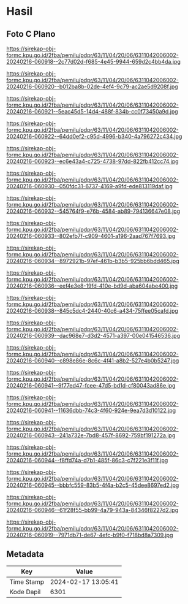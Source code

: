 # Hasil

## Foto C Plano

https://sirekap-obj-formc.kpu.go.id/2fba/pemilu/pdpr/63/11/04/20/06/6311042006002-20240216-060918--2c77d02d-f685-4e45-9944-659d2c4bb4da.jpg

https://sirekap-obj-formc.kpu.go.id/2fba/pemilu/pdpr/63/11/04/20/06/6311042006002-20240216-060920--b012ba8b-02de-4ef4-9c79-ac2ae5d9208f.jpg

https://sirekap-obj-formc.kpu.go.id/2fba/pemilu/pdpr/63/11/04/20/06/6311042006002-20240216-060921--5eac45d5-14d4-488f-834b-cc0f73450a9d.jpg

https://sirekap-obj-formc.kpu.go.id/2fba/pemilu/pdpr/63/11/04/20/06/6311042006002-20240216-060922--64dd0ef2-c95d-4996-b340-4a796272c434.jpg

https://sirekap-obj-formc.kpu.go.id/2fba/pemilu/pdpr/63/11/04/20/06/6311042006002-20240216-060923--ec6e43a4-c725-4738-97dd-822fb412cc74.jpg

https://sirekap-obj-formc.kpu.go.id/2fba/pemilu/pdpr/63/11/04/20/06/6311042006002-20240216-060930--050fdc31-6737-4169-a9fd-ede813119daf.jpg

https://sirekap-obj-formc.kpu.go.id/2fba/pemilu/pdpr/63/11/04/20/06/6311042006002-20240216-060932--545764f9-e76b-4584-ab89-794136647e08.jpg

https://sirekap-obj-formc.kpu.go.id/2fba/pemilu/pdpr/63/11/04/20/06/6311042006002-20240216-060933--802efb7f-c909-4601-a196-2aad767f7693.jpg

https://sirekap-obj-formc.kpu.go.id/2fba/pemilu/pdpr/63/11/04/20/06/6311042006002-20240216-060934--8972921b-97ef-461b-b3b5-925bb6bdd465.jpg

https://sirekap-obj-formc.kpu.go.id/2fba/pemilu/pdpr/63/11/04/20/06/6311042006002-20240216-060936--eef4e3e8-19fd-410e-bd9d-aba604abe400.jpg

https://sirekap-obj-formc.kpu.go.id/2fba/pemilu/pdpr/63/11/04/20/06/6311042006002-20240216-060938--845c5dc4-2440-40c6-a434-75ffee05cafd.jpg

https://sirekap-obj-formc.kpu.go.id/2fba/pemilu/pdpr/63/11/04/20/06/6311042006002-20240216-060939--dac968e7-d3d2-4571-a397-00e041546536.jpg

https://sirekap-obj-formc.kpu.go.id/2fba/pemilu/pdpr/63/11/04/20/06/6311042006002-20240216-060940--c898e86e-8c6c-4f41-a8b2-527e4b0b5247.jpg

https://sirekap-obj-formc.kpu.go.id/2fba/pemilu/pdpr/63/11/04/20/06/6311042006002-20240216-060941--9f77ed47-fcee-47d5-bd1d-cf80043ad86e.jpg

https://sirekap-obj-formc.kpu.go.id/2fba/pemilu/pdpr/63/11/04/20/06/6311042006002-20240216-060941--11636dbb-74c3-4f60-924e-9ea7d3d10122.jpg

https://sirekap-obj-formc.kpu.go.id/2fba/pemilu/pdpr/63/11/04/20/06/6311042006002-20240216-060943--241a732e-7bd8-457f-8692-759bf191272a.jpg

https://sirekap-obj-formc.kpu.go.id/2fba/pemilu/pdpr/63/11/04/20/06/6311042006002-20240216-060944--f8ffd74a-d7b1-485f-86c3-c7f221e3f11f.jpg

https://sirekap-obj-formc.kpu.go.id/2fba/pemilu/pdpr/63/11/04/20/06/6311042006002-20240216-060945--bbbfc559-83b5-4f4a-b2c5-45dee8697ed2.jpg

https://sirekap-obj-formc.kpu.go.id/2fba/pemilu/pdpr/63/11/04/20/06/6311042006002-20240216-060946--61f28f55-bb99-4a79-943a-84346f8227d2.jpg

https://sirekap-obj-formc.kpu.go.id/2fba/pemilu/pdpr/63/11/04/20/06/6311042006002-20240216-060919--7971db71-de67-4efc-b9f0-f718bd8a7309.jpg


## Metadata

| Key        | Value               |
| ---------- | ------------------- |
| Time Stamp | 2024-02-17 13:05:41 |
| Kode Dapil | 6301                |



